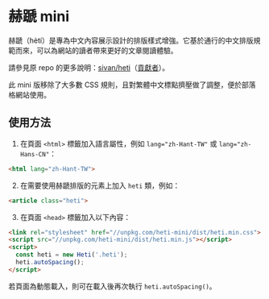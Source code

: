 # 赫蹏 mini

赫蹏（hètí）是專為中文內容展示設計的排版樣式增強。它基於通行的中文排版規範而來，可以為網站的讀者帶來更好的文章閱讀體驗。 

請參見原 repo 的更多說明：[sivan/heti](https://github.com/sivan/heti)（[貢獻者](https://github.com/sivan/heti/graphs/contributors)）。

此 mini 版移除了大多數 CSS 規則，且對繁體中文標點擠壓做了調整，便於部落格網站使用。

## 使用方法

1. 在頁面 `<html>` 標籤加入語言屬性，例如 `lang="zh-Hant-TW"` 或 `lang="zh-Hans-CN"`：

```html
<html lang="zh-Hant-TW">
```

2. 在需要使用赫蹏排版的元素上加入 `heti` 類，例如：

```html
<article class="heti">
```

3. 在頁面 `<head>` 標籤加入以下內容：

```html
<link rel="stylesheet" href="//unpkg.com/heti-mini/dist/heti.min.css">
<script src="//unpkg.com/heti-mini/dist/heti.min.js"></script>
<script>
  const heti = new Heti('.heti');
  heti.autoSpacing();
</script>
```

若頁面為動態載入，則可在載入後再次執行 `heti.autoSpacing()`。